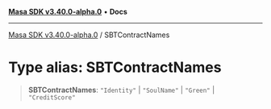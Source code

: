 [**Masa SDK v3.40.0-alpha.0**](../README.md) • **Docs**

***

[Masa SDK v3.40.0-alpha.0](../globals.md) / SBTContractNames

# Type alias: SBTContractNames

> **SBTContractNames**: `"Identity"` \| `"SoulName"` \| `"Green"` \| `"CreditScore"`
